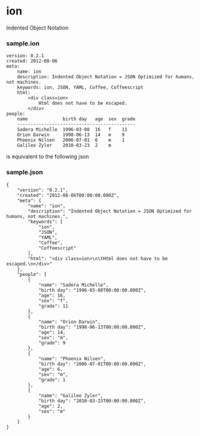 ion
===

Indented Object Notation

### sample.ion

	version: 0.2.1
	created: 2012-08-06
	meta:
		name: ion
		description: Indented Object Notation = JSON Optimized for humans, not machines.
		keywords: ion, JSON, YAML, Coffee, Coffeescript
		html:
			<div class=ion>
				Html does not have to be escaped.
			</div>
	people:
		name             birth day   age  sex  grade
		--------------------------------------------
		Sadera Michelle  1996-03-08  16   f    11
		Orion Darwin     1998-06-13  14   m    9
		Phoenix Nilsen   2006-07-01  6    m    1
		Galileo Zyler    2010-03-23  2    m

is equivalent to the following json

### sample.json

	{
	    "version": "0.2.1",
	    "created": "2012-08-06T00:00:00.000Z",
	    "meta": {
	        "name": "ion",
	        "description": "Indented Object Notation = JSON Optimized for humans, not machines.",
	        "keywords": [
	            "ion",
	            "JSON",
	            "YAML",
	            "Coffee",
	            "Coffeescript"
	        ],
	        "html": "<div class=ion>\n\tHtml does not have to be escaped.\n</div>"
	    },
	    "people": [
	        {
	            "name": "Sadera Michelle",
	            "birth day": "1996-03-08T00:00:00.000Z",
	            "age": 16,
	            "sex": "f",
	            "grade": 11
	        },
	        {
	            "name": "Orion Darwin",
	            "birth day": "1998-06-13T00:00:00.000Z",
	            "age": 14,
	            "sex": "m",
	            "grade": 9
	        },
	        {
	            "name": "Phoenix Nilsen",
	            "birth day": "2006-07-01T00:00:00.000Z",
	            "age": 6,
	            "sex": "m",
	            "grade": 1
	        },
	        {
	            "name": "Galileo Zyler",
	            "birth day": "2010-03-23T00:00:00.000Z",
	            "age": 2,
	            "sex": "m"
	        }
	    ]
	}
